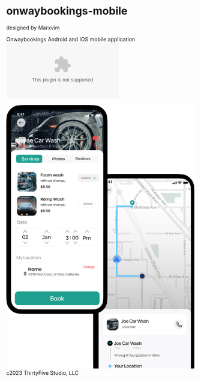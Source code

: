 # onwaybookings-mobile
designed by Marxvim 


Onwaybookings Android and IOS mobile application
![onwaybookings.com](https//:www.onwaybookings.com)

![whatisonway-mobile-app.png](assets%2Fimages%2Fwhatisonway-mobile-app.png)
c2023 ThirtyFive Studio, LLC 